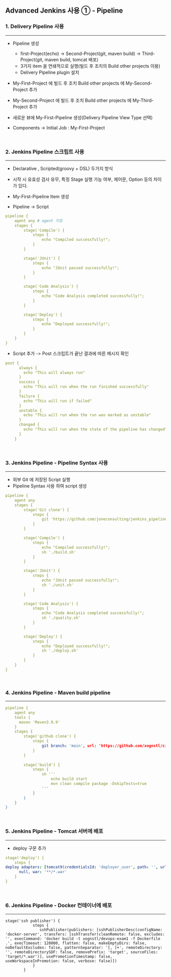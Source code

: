 ## Advanced Jenkins 사용 ① - Pipeline

### 1. Delivery Pipeline 사용
___
- Pipeline 생성
  - first-Project(echo) -> Second-Project(git, maven build) -> Third-Project(git, maven build, tomcat 배포)
  - 3가지 item 을 연쇄적으로 실행(빌드 후 조치의 Build other projects 이용)
  - Delivery Pipeline plugin 설치


- My-First-Project 에 빌드 후 조치 Build other projects 에 My-Second-Project 추가
- My-Second-Project 에 빌드 후 조치 Build other projects 에 My-Third-Project 추가


- 새로운 뷰에 My-First-Pipeline 생성(Delivery Pipeline View Type 선택)
- Components -> Initial Job : My-First-Project

<br>

### 2. Jenkins Pipeline 스크립트 사용
___
- Declarative , Scripted(groovy + DSL) 두가지 방식
- 시작 시 유효성 검사 유무, 특정 Stage 실행 가능 여부, 제어문, Option 등의 차이가 있다.


- My-First-Pipeline Item 생성
- Pipeline -> Script
```yaml
pipeline {
    agent any # agent 지정
    stages {
        stage('Compile') {
            steps {
                echo "Compiled successfully!";
            }
        }

        stage('JUnit') {
            steps {
                echo "JUnit passed successfully!";
            }
        }

        stage('Code Analysis') {
            steps {
                echo "Code Analysis completed successfully!";
            }
        }

        stage('Deploy') {
            steps {
                echo "Deployed successfully!";
            }
        }
    }
}
```
- Script 추가 -> Post 스크립트가 끝난 결과에 따른 메시지 확인
```yaml
post {
      always {
        echo "This will always run"
      }
      success {
        echo "This will run when the run finished successfully"
      }
      failure {
        echo "This will run if failed"
      }
      unstable {
        echo "This will run when the run was marked as unstable"
      }
      changed {
        echo "This will run when the state of the pipeline has changed"
      }
    }
```

<br>

### 3. Jenkins Pipeline - Pipeline Syntax 사용
___
- 외부 Git 에 저장된 Script 실행
- Pipeline Syntax 사용 하여 script 생성
```yaml
pipeline {
    agent any
    stages {
        stage('Git clone') {
            steps {
                git 'https://github.com/joneconsulting/jenkins_pipeline_script';
            }
        }

        stage('Compile') {
            steps {
                echo "Compiled successfully!";
                sh './build.sh'
            }
        }

        stage('JUnit') {
            steps {
                echo "JUnit passed successfully!";
                sh './unit.sh'
            }
        }

        stage('Code Analysis') {
            steps {
                echo "Code Analysis completed successfully!";
                sh './quality.sh'
            }
        }

        stage('Deploy') {
            steps {
                echo "Deployed successfully!";
                sh './deploy.sh'
            }
        }
    }
}
```

<br>

### 4. Jenkins Pipeline - Maven build pipeline
___

```yaml
pipeline {
    agent any
    tools { 
      maven 'Maven3.9.9'
    }
    stages {
        stage('github clone') {
            steps {
                git branch: 'main', url: 'https://github.com/xognstl/cicd-web-project.git'; 
            }
        }
        
        stage('build') {
            steps {
                sh '''
                    echo build start
                    mvn clean compile package -DskipTests=true
                '''
            }
        }
    }
}
```

<br>

### 5. Jenkins Pipeline - Tomcat 서버에 배포
___
- deploy 구문 추가
```yaml
stage('deploy') {
    steps {
deploy adapters: [tomcat9(credentialsId: 'deployer_user', path: '', url: 'http://172.10.72.88:8081')], contextPath: null, war: '**/*.war'
      null, war: '**/*.war'
    }
}
```

<br>

### 6. Jenkins Pipeline - Docker 컨테이너에 배포
___
```text
stage('ssh publisher') {
            steps {
               sshPublisher(publishers: [sshPublisherDesc(configName: 'docker-server', transfers: [sshTransfer(cleanRemote: false, excludes: '', execCommand: 'docker build -t xognstl/devops-exam1 -f Dockerfile .', execTimeout: 120000, flatten: false, makeEmptyDirs: false, noDefaultExcludes: false, patternSeparator: '[, ]+', remoteDirectory: '', remoteDirectorySDF: false, removePrefix: 'target', sourceFiles: 'target/*.war')], usePromotionTimestamp: false, useWorkspaceInPromotion: false, verbose: false)])
            }
        }
```
